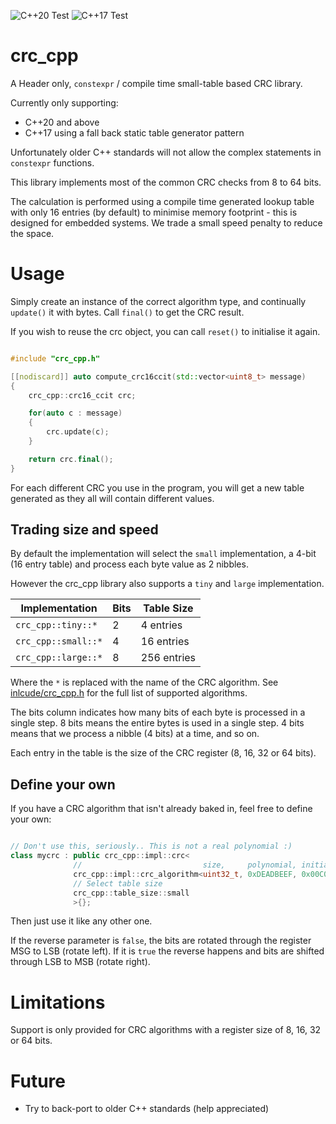 ![C++20 Test](https://github.com/AshleyRoll/crc_cpp/workflows/C++20%20Test/badge.svg)
![C++17 Test](https://github.com/AshleyRoll/crc_cpp/workflows/C++17%20Test/badge.svg)


# crc_cpp

A Header only, `constexpr` / compile time small-table based CRC library.

Currently only supporting:
 - C++20 and above
 - C++17 using a fall back static table generator pattern

Unfortunately older C++ standards will not allow the complex statements in
`constexpr` functions.

This library implements most of the common CRC checks from 8 to 64 bits.

The calculation is performed using a compile time generated lookup table with
only 16 entries (by default) to minimise memory footprint - this is designed
for embedded systems. We trade a small speed penalty to reduce the space.

# Usage

Simply create an instance of the correct algorithm type, and continually
`update()` it with bytes. Call `final()` to get the CRC result.

If you wish to reuse the crc object, you can call `reset()` to initialise it
again.

```cpp

#include "crc_cpp.h"

[[nodiscard]] auto compute_crc16ccit(std::vector<uint8_t> message)
{
    crc_cpp::crc16_ccit crc;

    for(auto c : message)
    {
        crc.update(c);
    }

    return crc.final();
}

```

For each different CRC you use in the program, you will get a new table
generated as they all will contain different values.

## Trading size and speed

By default the implementation will select the `small` implementation, a
4-bit (16 entry table) and process each byte value as 2 nibbles.

However the crc_cpp library also supports a `tiny` and `large` implementation.

| Implementation      | Bits | Table Size  |
| ------------------- | ---- | ----------  |
| `crc_cpp::tiny::*`  | 2    | 4 entries   |
| `crc_cpp::small::*` | 4    | 16 entries  |
| `crc_cpp::large::*` | 8    | 256 entries |

Where the `*` is replaced with the name of the CRC algorithm. See
[inlcude/crc_cpp.h](include/crc_cpp.h) for the full list of supported
algorithms.

The bits column indicates how many bits of each byte is processed in a single
step. 8 bits means the entire bytes is used in a single step. 4 bits means that
we process a nibble (4 bits) at a time, and so on.

Each entry in the table is the size of the CRC register (8, 16, 32 or 64 bits).


## Define your own

If you have a CRC algorithm that isn't already baked in, feel free to define
your own:

```cpp

// Don't use this, seriously.. This is not a real polynomial :)
class mycrc : public crc_cpp::impl::crc<
              //                           size,     polynomial, initial,    final xor,  reverse?
              crc_cpp::impl::crc_algorithm<uint32_t, 0xDEADBEEF, 0x00C0DE00, 0x00000000, false>,
              // Select table size
              crc_cpp::table_size::small
              >{};
```

Then just use it like any other one.

If the reverse parameter is `false`, the bits are rotated through the register
MSG to LSB (rotate left). If it is `true` the reverse happens and bits are shifted through
LSB to MSB (rotate right).

# Limitations

Support is only provided for CRC algorithms with a register size of 8, 16, 32
or 64 bits.


# Future

- Try to back-port to older C++ standards (help appreciated)

